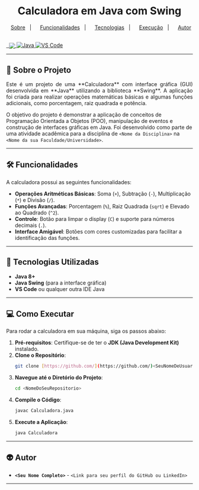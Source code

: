 <h1 align="center"> Calculadora em Java com Swing </h1>

<p align="center">
  <a href="#-sobre-o-projeto">Sobre</a>&nbsp;&nbsp;&nbsp;|&nbsp;&nbsp;&nbsp;
  <a href="#-funcionalidades">Funcionalidades</a>&nbsp;&nbsp;&nbsp;|&nbsp;&nbsp;&nbsp;
  <a href="#-tecnologias">Tecnologias</a>&nbsp;&nbsp;&nbsp;|&nbsp;&nbsp;&nbsp;
  <a href="#-como-executar">Execução</a>&nbsp;&nbsp;&nbsp;|&nbsp;&nbsp;&nbsp;
  <a href="#-autor">Autor</a>
</p>
<br>

<a href="https://github.com/<SeuNomeDeUsuario>">
  <img align="center" src="https://img.shields.io/static/v1?label=github&message=<SeuNomeDeUsuario>&color=7159c1&style=for-the-badge&logo=ghost"/>
</a>
<a href="https://www.java.com/">
  <img alt="Java" src="https://img.shields.io/badge/Java-ED8B00?style=for-the-badge&logo=openjdk&logoColor=white">
</a>
<a href="https://code.visualstudio.com/">
  <img alt="VS Code" src="https://img.shields.io/badge/Visual_Studio_Code-0078D4?style=for-the-badge&logo=visual%20studio%20code&logoColor=white">
</a>

---

## 📝 Sobre o Projeto

<p align="justify">
Este é um projeto de uma **Calculadora** com interface gráfica (GUI) desenvolvida em **Java** utilizando a biblioteca **Swing**. A aplicação foi criada para realizar operações matemáticas básicas e algumas funções adicionais, como porcentagem, raiz quadrada e potência.

O objetivo do projeto é demonstrar a aplicação de conceitos de Programação Orientada a Objetos (POO), manipulação de eventos e construção de interfaces gráficas em Java. Foi desenvolvido como parte de uma atividade acadêmica para a disciplina de `<Nome da Disciplina>` na `<Nome da sua Faculdade/Universidade>`.
</p>

---

## 🛠️ Funcionalidades

A calculadora possui as seguintes funcionalidades:

* **Operações Aritméticas Básicas**: Soma (`+`), Subtração (`-`), Multiplicação (`*`) e Divisão (`/`).
* **Funções Avançadas**: Porcentagem (`%`), Raiz Quadrada (`sqrt`) e Elevado ao Quadrado (`^2`).
* **Controle**: Botão para limpar o display (`C`) e suporte para números decimais (`.`).
* **Interface Amigável**: Botões com cores customizadas para facilitar a identificação das funções.

---

## 🚀 Tecnologias Utilizadas

* **Java 8+**
* **Java Swing** (para a interface gráfica)
* **VS Code** ou qualquer outra IDE Java

---

## 💻 Como Executar

Para rodar a calculadora em sua máquina, siga os passos abaixo:

1.  **Pré-requisitos**: Certifique-se de ter o **JDK (Java Development Kit)** instalado.
2.  **Clone o Repositório**:
    ```bash
    git clone [https://github.com/](https://github.com/)<SeuNomeDeUsuario>/<NomeDoSeuRepositorio>.git
    ```
3.  **Navegue até o Diretório do Projeto**:
    ```bash
    cd <NomeDoSeuRepositorio>
    ```
4.  **Compile o Código**:
    ```bash
    javac Calculadora.java
    ```
5.  **Execute a Aplicação**:
    ```bash
    java Calculadora
    ```

---

## 👽 Autor

- **`<Seu Nome Completo>`** - `<Link para seu perfil do GitHub ou LinkedIn>`

---
